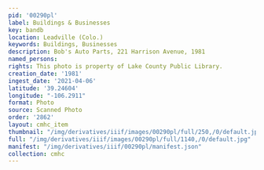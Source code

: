 ```yaml
---
pid: '00290pl'
label: Buildings & Businesses
key: bandb
location: Leadville (Colo.)
keywords: Buildings, Businesses
description: Bob's Auto Parts, 221 Harrison Avenue, 1981
named_persons: 
rights: This photo is property of Lake County Public Library.
creation_date: '1981'
ingest_date: '2021-04-06'
latitude: '39.24604'
longitude: "-106.2911"
format: Photo
source: Scanned Photo
order: '2862'
layout: cmhc_item
thumbnail: "/img/derivatives/iiif/images/00290pl/full/250,/0/default.jpg"
full: "/img/derivatives/iiif/images/00290pl/full/1140,/0/default.jpg"
manifest: "/img/derivatives/iiif/00290pl/manifest.json"
collection: cmhc
---
```

